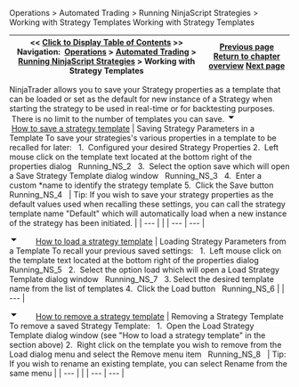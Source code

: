 ﻿
Operations > Automated Trading > Running NinjaScript Strategies > Working with Strategy Templates
Working with Strategy Templates

| << [Click to Display Table of Contents](using_strategy_templates.md) >> **Navigation:**     [Operations](operations-1.md) > [Automated Trading](automated_trading-1.md) > [Running NinjaScript Strategies](running_ninjascript_strategies-1.md) > Working with Strategy Templates | [Previous page](running_a_ninjascript_strateg2-1.md) [Return to chapter overview](running_ninjascript_strategies-1.md) [Next page](backup__restore-1.md) |
| --- | --- |
NinjaTrader allows you to save your Strategy properties as a template that can be loaded or set as the default for new instance of a Strategy when starting the strategy to be used in real-time or for backtesting purposes.  There is no limit to the number of templates you can save.
![tog_minus](tog_minus-1.gif)        [How to save a strategy template](javascript:HMToggle('toggle','HowToSaveAStrategyTemplate','HowToSaveAStrategyTemplate_ICON'))
| Saving Strategy Parameters in a Template To save your strategies's various properties in a template to be recalled for later:   1.  Configured your desired Strategy Properties 2.  Left mouse click on the template text located at the bottom right of the properties dialog   Running_NS_2   3.  Select the option save which will open a Save Strategy Template dialog window   Running_NS_3   4.  Enter a custom *name to identify the strategy template 5.  Click the Save button   Running_NS_4     | Tip: If you wish to save your strategy properties as the default values used when recalling these settings, you can call the strategy template name "Default" which will automatically load when a new instance of the strategy has been initiated. | | --- | |
| --- | --- |

![tog_minus](tog_minus-1.gif)        [How to load a strategy template](javascript:HMToggle('toggle','HowToLoadAStrategyTemplate','HowToLoadAStrategyTemplate_ICON'))
| Loading Strategy Parameters from a Template To recall your previous saved settings:   1.  Left mouse click on the template text located at the bottom right of the properties dialog   Running_NS_5   2.  Select the option load which will open a Load Strategy Template dialog window   Running_NS_7   3. Select the desired template name from the list of templates 4.  Click the Load button   Running_NS_6 |
| --- |

![tog_minus](tog_minus-1.gif)        [How to remove a strategy template](javascript:HMToggle('toggle','HowToRemoveAStrategyTemplate','HowToRemoveAStrategyTemplate_ICON'))
| Removing a Strategy Template To remove a saved Strategy Template:   1.  Open the Load Strategy Template dialog window (see "How to load a strategy template" in the section above) 2.  Right click on the template you wish to remove from the Load dialog menu and select the Remove menu item   Running_NS_8     | Tip: If you wish to rename an existing template, you can select Rename from the same menu | | --- | |
| --- | --- |
